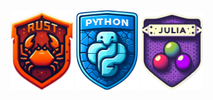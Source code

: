 <p float="left" align="center">
  <img src="img/rust.png" width="100" alt="Rust"/>
  <img src="img/python.png" width="100" alt="Python"/> 
  <img src="img/julia.png" width="100" alt="Julia"/>
</p>
